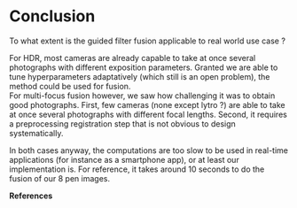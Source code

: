 # Conclusion

To what extent is the guided filter fusion applicable to real world use case ?  

For HDR, most cameras are already capable to take at once several photographs with different exposition parameters. Granted we are able to tune hyperparameters adaptatively (which still is an open problem), the method could be used for fusion.  
For multi-focus fusion however, we saw how challenging it was to obtain good photographs. First, few cameras (none except lytro ?) are able to take at once several photographs with different focal lengths. Second, it requires a preprocessing registration step that is not obvious to design systematically.  

In both cases anyway, the computations are too slow to be used in real-time applications (for instance as a smartphone app), or at least our implementation is. For reference, it takes around 10 seconds to do the fusion of our 8 pen images.

**References**
```{bibliography}
```